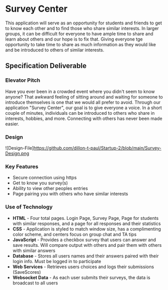 # **Survey Center**
This application will serve as an opportunity for students and friends to get to know each other and to find those who share similar interests. In larger groups, it can be difficult for everyone to have ample time to share and learn about others and our hope is to fix that. Giving everyone tge opportunity to take time to share as much information as they would like and be introduced to others of similar interests.

## Specification Deliverable
### Elevator Pitch
Have you ever been in a crowded event where you didn't seem to know anyone? That awkward feeling of sitting around and waiting for someone to introduce themselves is one that we would all prefer to avoid. Through our application "Survey Center", our goal is to give everyone a voice. In a short couple of minutes, individuals can be introduced to others who share in interests, hobbies, and more. Connecting with others has never been made easier.
### Design
![Design-File]https://github.com/dillon-t-paul/Startup-2/blob/main/Survey-Design.png
### Key Features
- Secure connection using https
- Get to know you survey(s)
- Ability to view other peoples entries
- Page pairing you with others who have similar interests
### Use of Technology
- **HTML** - Four total pages. Login Page, Survey Page, Page for students with similar responses, and a page for all responses and their statistics
- **CSS** - Application is styled to match window size, has a complimenting color scheme, and centers focus on group chat and TA tips
- **JavaScript** - Provides a checkbox survey that users can answer and save results. Will compare output with others and pair them with others with similar answers
- **Database** - Stores all users names and their answers paired with their login info. Must be logged in to participate
- **Web Services** - Retrieves users choices and logs their submissions (SaveScores)
- **Websocket Data** - As each user submits their surveys, the data is broadcast to all users

